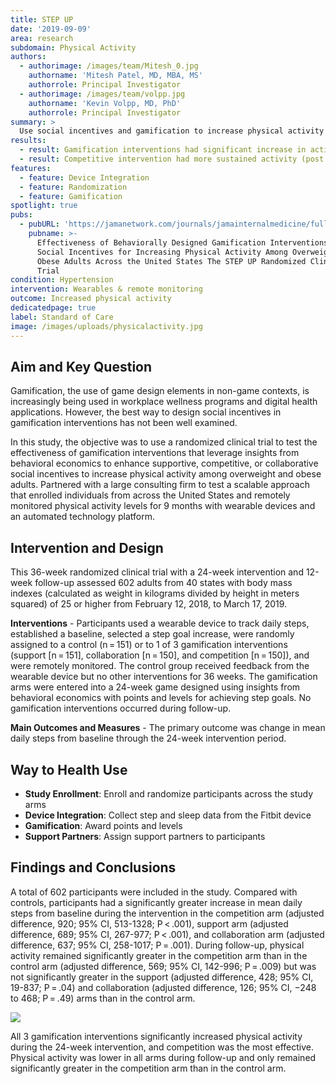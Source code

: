 ```yaml
---
title: STEP UP
date: '2019-09-09'
area: research
subdomain: Physical Activity
authors:
  - authorimage: /images/team/Mitesh_0.jpg
    authorname: 'Mitesh Patel, MD, MBA, MS'
    authorrole: Principal Investigator
  - authorimage: /images/team/volpp.jpg
    authorname: 'Kevin Volpp, MD, PhD'
    authorrole: Principal Investigator
summary: >
  Use social incentives and gamification to increase physical activity among overweight and obese adults.
results:
  - result: Gamification interventions had significant increase in activity
  - result: Competitive intervention had more sustained activity (post study)
features:
  - feature: Device Integration
  - feature: Randomization
  - feature: Gamification
spotlight: true
pubs:
  - pubURL: 'https://jamanetwork.com/journals/jamainternalmedicine/fullarticle/2749761'
    pubname: >-
      Effectiveness of Behaviorally Designed Gamification Interventions With
      Social Incentives for Increasing Physical Activity Among Overweight and
      Obese Adults Across the United States The STEP UP Randomized Clinical
      Trial
condition: Hypertension
intervention: Wearables & remote monitoring
outcome: Increased physical activity
dedicatedpage: true
label: Standard of Care 
image: /images/uploads/physicalactivity.jpg
---
```

## Aim and Key Question

Gamification, the use of game design elements in non-game contexts, is increasingly being used in workplace wellness programs and digital health applications. However, the best way to design social incentives in gamification interventions has not been well examined.

In this study, the objective was to use a randomized clinical trial to test the effectiveness of gamification interventions that leverage insights from behavioral economics to enhance supportive, competitive, or collaborative social incentives to increase physical activity among overweight and obese adults. Partnered with a large consulting firm to test a scalable approach that enrolled individuals from across the United States and remotely monitored physical activity levels for 9 months with wearable devices and an automated technology platform.

## Intervention and Design

This 36-week randomized clinical trial with a 24-week intervention and 12-week follow-up assessed 602 adults from 40 states with body mass indexes (calculated as weight in kilograms divided by height in meters squared) of 25 or higher from February 12, 2018, to March 17, 2019.

**Interventions** - Participants used a wearable device to track daily steps, established a baseline, selected a step goal increase, were randomly assigned to a control (n = 151) or to 1 of 3 gamification interventions (support \[n = 151], collaboration \[n = 150], and competition \[n = 150]), and were remotely monitored. The control group received feedback from the wearable device but no other interventions for 36 weeks. The gamification arms were entered into a 24-week game designed using insights from behavioral economics with points and levels for achieving step goals. No gamification interventions occurred during follow-up.

**Main Outcomes and Measures** - The primary outcome was change in mean daily steps from baseline through the 24-week intervention period.

## Way to Health Use

* **Study Enrollment**: Enroll and randomize participants across the study arms
* **Device Integration**: Collect step and sleep data from the Fitbit device
* **Gamification**: Award points and levels
* **Support Partners**: Assign support partners to participants

## Findings and Conclusions

A total of 602 participants were included in the study. Compared with controls, participants had a significantly greater increase in mean daily steps from baseline during the intervention in the competition arm (adjusted difference, 920; 95% CI, 513-1328; P < .001), support arm (adjusted difference, 689; 95% CI, 267-977; P < .001), and collaboration arm (adjusted difference, 637; 95% CI, 258-1017; P = .001). During follow-up, physical activity remained significantly greater in the competition arm than in the control arm (adjusted difference, 569; 95% CI, 142-996; P = .009) but was not significantly greater in the support (adjusted difference, 428; 95% CI, 19-837; P = .04) and collaboration (adjusted difference, 126; 95% CI, −248 to 468; P = .49) arms than in the control arm.

![](/images/uploads/screen-shot-2019-10-31-at-2.49.37-pm.png)

All 3 gamification interventions significantly increased physical activity during the 24-week intervention, and competition was the most effective. Physical activity was lower in all arms during follow-up and only remained significantly greater in the competition arm than in the control arm.
